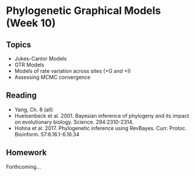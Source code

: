 # Phylogenetic Graphical Models (Week 10)

## Topics

- Jukes-Cantor Models
- GTR Models
- Models of rate variation across sites (+G and +I)
- Assessing MCMC convergence


## Reading

- Yang, Ch. 8 (all)
- Huelsenbeck et al. 2001. Bayesian inference of phylogeny and its impact on evolutionary biology. Science. 294:2310-2314.
- Hohna et al. 2017. Phylogenetic inference using RevBayes. Curr. Protoc. Bioinform. 57:6.16.1-6.16.34


## Homework

Forthcoming...
